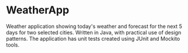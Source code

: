 # WeatherApp

Weather application showing today's weather and forecast for the next 5 days for two selected cities. Written in Java, with practical use of design patterns. The application has unit tests created using JUnit and Mockito tools.
